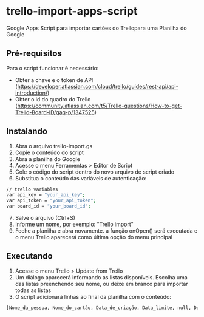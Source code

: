 # trello-import-apps-script
Google Apps Script para importar cartões do Trellopara uma Planilha do Google


## Pré-requisitos
Para o script funcionar é necessário:
* Obter a chave e o token de API (https://developer.atlassian.com/cloud/trello/guides/rest-api/api-introduction/)
* Obter o id do quadro do Trello (https://community.atlassian.com/t5/Trello-questions/How-to-get-Trello-Board-ID/qaq-p/1347525)

## Instalando
1. Abra o arquivo trello-import.gs
2. Copie o conteúdo do script
3. Abra a planilha do Google
4. Acesse o menu Ferramentas > Editor de Script
5. Cole o código do script dentro do novo arquivo de script criado
6. Substitua o conteúdo das variáveis de autenticação:
```sh
// trello variables
var api_key = "your_api_key";
var api_token = "your_api_token";
var board_id = "your_board_id";
```
7. Salve o arquivo (Ctrl+S)
8. Informe um nome, por exemplo: "Trello import"
9. Feche a planilha e abra novamente. a função onOpen() será executada e o menu Trello aparecerá como última opção do menu principal

## Executando
1. Acesse o menu Trello > Update from Trello
2. Um diálogo aparecerá informando as listas disponíveis. Escolha uma das listas preenchendo seu nome, ou deixe em branco para importar todas as listas
3. O script adicionará linhas ao final da planilha com o conteúdo: 
```sh
[Nome_da_pessoa, Nome_do_cartão, Data_de_criação, Data_limite, null, Descrição, Nome_da_lista]
```
